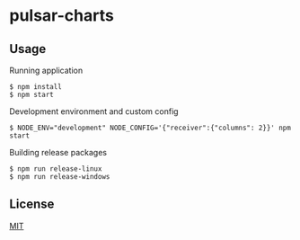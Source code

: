 # pulsar-charts

## Usage

Running application
```
$ npm install
$ npm start
```

Development environment and custom config
```
$ NODE_ENV="development" NODE_CONFIG='{"receiver":{"columns": 2}}' npm start
```

Building release packages
```
$ npm run release-linux
$ npm run release-windows
```

## License
[MIT](license.md)
